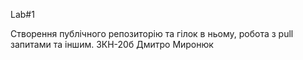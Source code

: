 Lab#1

Створення публічного репозиторію та гілок в ньому, робота з pull запитами та іншим. 3КН-20б Дмитро Миронюк
